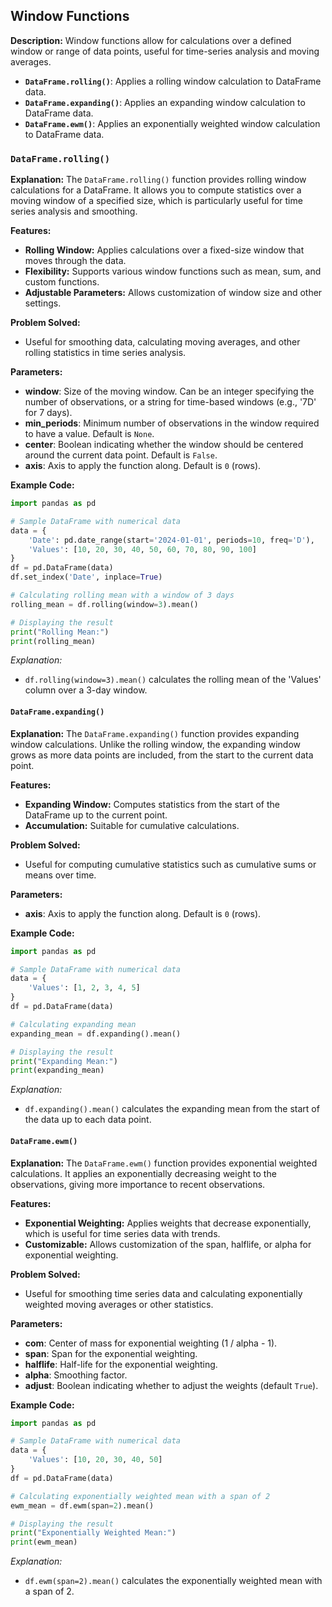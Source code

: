## Window Functions

**Description:**
Window functions allow for calculations over a defined window or range of data points, useful for time-series analysis and moving averages.

- **`DataFrame.rolling()`**: Applies a rolling window calculation to DataFrame data.
- **`DataFrame.expanding()`**: Applies an expanding window calculation to DataFrame data.
- **`DataFrame.ewm()`**: Applies an exponentially weighted window calculation to DataFrame data.


### `DataFrame.rolling()`

**Explanation:**
The `DataFrame.rolling()` function provides rolling window calculations for a DataFrame. It allows you to compute statistics over a moving window of a specified size, which is particularly useful for time series analysis and smoothing.

**Features:**
- **Rolling Window:** Applies calculations over a fixed-size window that moves through the data.
- **Flexibility:** Supports various window functions such as mean, sum, and custom functions.
- **Adjustable Parameters:** Allows customization of window size and other settings.

**Problem Solved:**
- Useful for smoothing data, calculating moving averages, and other rolling statistics in time series analysis.

**Parameters:**
- **window**: Size of the moving window. Can be an integer specifying the number of observations, or a string for time-based windows (e.g., '7D' for 7 days).
- **min_periods**: Minimum number of observations in the window required to have a value. Default is `None`.
- **center**: Boolean indicating whether the window should be centered around the current data point. Default is `False`.
- **axis**: Axis to apply the function along. Default is `0` (rows).

**Example Code:**
```python
import pandas as pd

# Sample DataFrame with numerical data
data = {
    'Date': pd.date_range(start='2024-01-01', periods=10, freq='D'),
    'Values': [10, 20, 30, 40, 50, 60, 70, 80, 90, 100]
}
df = pd.DataFrame(data)
df.set_index('Date', inplace=True)

# Calculating rolling mean with a window of 3 days
rolling_mean = df.rolling(window=3).mean()

# Displaying the result
print("Rolling Mean:")
print(rolling_mean)
```
*Explanation:*
- `df.rolling(window=3).mean()` calculates the rolling mean of the 'Values' column over a 3-day window.

#### `DataFrame.expanding()`

**Explanation:**
The `DataFrame.expanding()` function provides expanding window calculations. Unlike the rolling window, the expanding window grows as more data points are included, from the start to the current data point.

**Features:**
- **Expanding Window:** Computes statistics from the start of the DataFrame up to the current point.
- **Accumulation:** Suitable for cumulative calculations.

**Problem Solved:**
- Useful for computing cumulative statistics such as cumulative sums or means over time.

**Parameters:**
- **axis**: Axis to apply the function along. Default is `0` (rows).

**Example Code:**
```python
import pandas as pd

# Sample DataFrame with numerical data
data = {
    'Values': [1, 2, 3, 4, 5]
}
df = pd.DataFrame(data)

# Calculating expanding mean
expanding_mean = df.expanding().mean()

# Displaying the result
print("Expanding Mean:")
print(expanding_mean)
```
*Explanation:*
- `df.expanding().mean()` calculates the expanding mean from the start of the data up to each data point.

#### `DataFrame.ewm()`

**Explanation:**
The `DataFrame.ewm()` function provides exponential weighted calculations. It applies an exponentially decreasing weight to the observations, giving more importance to recent observations.

**Features:**
- **Exponential Weighting:** Applies weights that decrease exponentially, which is useful for time series data with trends.
- **Customizable:** Allows customization of the span, halflife, or alpha for exponential weighting.

**Problem Solved:**
- Useful for smoothing time series data and calculating exponentially weighted moving averages or other statistics.

**Parameters:**
- **com**: Center of mass for exponential weighting (1 / alpha - 1).
- **span**: Span for the exponential weighting.
- **halflife**: Half-life for the exponential weighting.
- **alpha**: Smoothing factor.
- **adjust**: Boolean indicating whether to adjust the weights (default `True`).

**Example Code:**
```python
import pandas as pd

# Sample DataFrame with numerical data
data = {
    'Values': [10, 20, 30, 40, 50]
}
df = pd.DataFrame(data)

# Calculating exponentially weighted mean with a span of 2
ewm_mean = df.ewm(span=2).mean()

# Displaying the result
print("Exponentially Weighted Mean:")
print(ewm_mean)
```
*Explanation:*
- `df.ewm(span=2).mean()` calculates the exponentially weighted mean with a span of 2.

